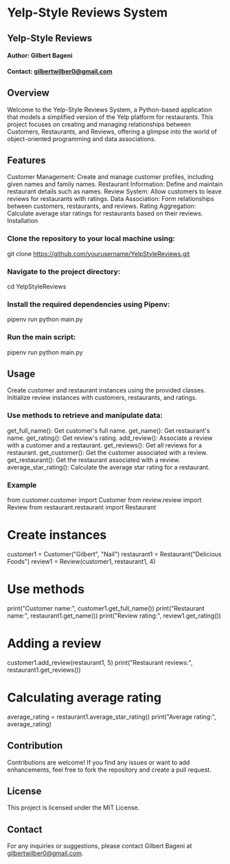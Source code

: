 # Yelp-Style Reviews System
## Yelp-Style Reviews

#### Author: Gilbert Bageni
#### Contact: gilbertwilber0@gmail.com

## Overview
Welcome to the Yelp-Style Reviews System, a Python-based application that models a simplified version of the Yelp platform for restaurants. This project focuses on creating and managing relationships between Customers, Restaurants, and Reviews, offering a glimpse into the world of object-oriented programming and data associations.

## Features
Customer Management: Create and manage customer profiles, including given names and family names.
Restaurant Information: Define and maintain restaurant details such as names.
Review System: Allow customers to leave reviews for restaurants with ratings.
Data Association: Form relationships between customers, restaurants, and reviews.
Rating Aggregation: Calculate average star ratings for restaurants based on their reviews.
Installation
### Clone the repository to your local machine using:
 git clone https://github.com/yourusername/YelpStyleReviews.git

### Navigate to the project directory:
cd YelpStyleReviews

### Install the required dependencies using Pipenv:
 pipenv run python main.py

### Run the main script:
pipenv run python main.py

## Usage
Create customer and restaurant instances using the provided classes.
Initialize review instances with customers, restaurants, and ratings.
### Use methods to retrieve and manipulate data:
get_full_name(): Get customer's full name.
get_name(): Get restaurant's name.
get_rating(): Get review's rating.
add_review(): Associate a review with a customer and a restaurant.
get_reviews(): Get all reviews for a restaurant.
get_customer(): Get the customer associated with a review.
get_restaurant(): Get the restaurant associated with a review.
average_star_rating(): Calculate the average star rating for a restaurant.
### Example

from customer.customer import Customer
from review.review import Review
from restaurant.restaurant import Restaurant

# Create instances
customer1 = Customer("Gilbert", "Nail")
restaurant1 = Restaurant("Delicious Foods")
review1 = Review(customer1, restaurant1, 4)

# Use methods
print("Customer name:", customer1.get_full_name())
print("Restaurant name:", restaurant1.get_name())
print("Review rating:", review1.get_rating())

# Adding a review
customer1.add_review(restaurant1, 5)
print("Restaurant reviews:", restaurant1.get_reviews())

# Calculating average rating
average_rating = restaurant1.average_star_rating()
print("Average rating:", average_rating)

## Contribution
Contributions are welcome! If you find any issues or want to add enhancements, feel free to fork the repository and create a pull request.

## License
This project is licensed under the MIT License.

## Contact
For any inquiries or suggestions, please contact Gilbert Bageni at gilbertwilber0@gmail.com.


